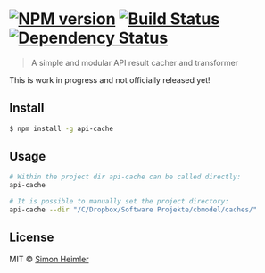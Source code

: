 #  [![NPM version][npm-image]][npm-url] [![Build Status][travis-image]][travis-url] [![Dependency Status][daviddm-image]][daviddm-url]

> A simple and modular API result cacher and transformer

This is work in progress and not officially released yet!


## Install

```sh
$ npm install -g api-cache
```

## Usage
```sh
# Within the project dir api-cache can be called directly:
api-cache

# It is possible to manually set the project directory:
api-cache --dir "/C/Dropbox/Software Projekte/cbmodel/caches/"
```

## License

MIT © [Simon Heimler](http://www.fannon.de)


[npm-image]: https://badge.fury.io/js/smw-cacher.svg
[npm-url]: https://npmjs.org/package/smw-cacher
[travis-image]: https://travis-ci.org/Fannon/smw-cacher.svg?branch=master
[travis-url]: https://travis-ci.org/Fannon/smw-cacher
[daviddm-image]: https://david-dm.org/Fannon/smw-cacher.svg?theme=shields.io
[daviddm-url]: https://david-dm.org/Fannon/smw-cacher
